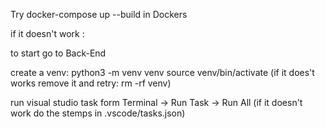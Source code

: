 Try docker-compose up --build in Dockers

if it doesn't work :



to start go to Back-End


create a venv: 
python3 -m venv venv
source venv/bin/activate
(if it does't works remove it and retry: rm -rf venv)


run visual studio task form Terminal -> Run Task -> Run All
(if it doesn't work do the stemps in .vscode/tasks.json)